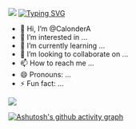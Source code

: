 ![](https://komarev.com/ghpvc/?calonderA=your-github-username&color=dc143c)
<a href="https://git.io/typing-svg"><img src="https://readme-typing-svg.demolab.com?font=Fira+Code&pause=1000&color=2EF728&background=FF9A2500&width=435&lines=I+love+writing+code;Sign+up+" alt="Typing SVG" /></a>
- 👋 Hi, I’m @CalonderA
- 👀 I’m interested in ...
- 🌱 I’m currently learning ...
- 💞️ I’m looking to collaborate on ...
- 📫 How to reach me ...
- 😄 Pronouns: ...
- ⚡ Fun fact: ...

 
  

<img src="{https://img.shields.io/badge/Telegram-2CA5E0?style=for-the-badge&logo=telegram&logoColor=white}" />

[![Ashutosh's github activity graph](https://github-readme-activity-graph.vercel.app/graph?username=ashutosh00710&bg_color=fffff0&color=708090&line=24292e&point=24292e&area=true&hide_border=true)](https://github.com/ashutosh00710/github-readme-activity-graph)

